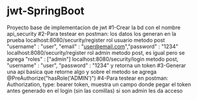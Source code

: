 # jwt-SpringBoot
Proyecto base de implementacion de jwt
#1-Crear la bd con el nombre api_security
#2-Para testear en postman: los datos los generan en la prueba
                          localhost:8080/security/register  rol usuario metodo post "username" : "user", "email" : "user@email.com","password" : "1234"
                          localhost:8080/security/register  rol admin metodo post, es igual pero se agrega "roles" : ["admin"]
                          localhost:8080/security/login  metodo post, "username" : "user", "password" : "1234"  y retorna un token
#3-Generar una api basica que retorne algo y sobre el metodo se agrega @PreAuthorize("hasRole('ADMIN')") 
#4-Para testear en postman: Authorization, type: bearer token, muestra un campo donde pegar el token antes generado en el login (sin las comillas) si son admin les da     acceso
